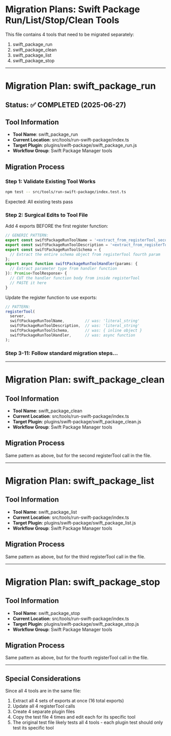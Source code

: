 # Migration Plans: Swift Package Run/List/Stop/Clean Tools

This file contains 4 tools that need to be migrated separately:
1. swift_package_run
2. swift_package_clean  
3. swift_package_list
4. swift_package_stop

---

# Migration Plan: swift_package_run

## Status: ✅ COMPLETED (2025-06-27)

## Tool Information
- **Tool Name**: swift_package_run
- **Current Location**: src/tools/run-swift-package/index.ts
- **Target Plugin**: plugins/swift-package/swift_package_run.js
- **Workflow Group**: Swift Package Manager tools

## Migration Process

### Step 1: Validate Existing Tool Works
```bash
npm test -- src/tools/run-swift-package/index.test.ts
```
Expected: All existing tests pass

### Step 2: Surgical Edits to Tool File

Add 4 exports BEFORE the first register function:

```typescript
// GENERIC PATTERN:
export const swiftPackageRunToolName = '<extract_from_registerTool_second_param>';
export const swiftPackageRunToolDescription = '<extract_from_registerTool_third_param>';
export const swiftPackageRunToolSchema = {
  // Extract the entire schema object from registerTool fourth param
};
export async function swiftPackageRunToolHandler(params: {
  // Extract parameter type from handler function
}): Promise<ToolResponse> {
  // CUT the handler function body from inside registerTool
  // PASTE it here
}
```

Update the register function to use exports:
```typescript
// PATTERN:
registerTool(
  server,
  swiftPackageRunToolName,         // was: 'literal_string'
  swiftPackageRunToolDescription,  // was: 'literal_string'
  swiftPackageRunToolSchema,       // was: { inline object }
  swiftPackageRunToolHandler,      // was: async function
);
```

### Step 3-11: Follow standard migration steps...

---

# Migration Plan: swift_package_clean

## Tool Information
- **Tool Name**: swift_package_clean
- **Current Location**: src/tools/run-swift-package/index.ts
- **Target Plugin**: plugins/swift-package/swift_package_clean.js
- **Workflow Group**: Swift Package Manager tools

## Migration Process

Same pattern as above, but for the second registerTool call in the file.

---

# Migration Plan: swift_package_list

## Tool Information
- **Tool Name**: swift_package_list
- **Current Location**: src/tools/run-swift-package/index.ts
- **Target Plugin**: plugins/swift-package/swift_package_list.js
- **Workflow Group**: Swift Package Manager tools

## Migration Process

Same pattern as above, but for the third registerTool call in the file.

---

# Migration Plan: swift_package_stop

## Tool Information
- **Tool Name**: swift_package_stop
- **Current Location**: src/tools/run-swift-package/index.ts
- **Target Plugin**: plugins/swift-package/swift_package_stop.js
- **Workflow Group**: Swift Package Manager tools

## Migration Process

Same pattern as above, but for the fourth registerTool call in the file.

---

## Special Considerations

Since all 4 tools are in the same file:
1. Extract all 4 sets of exports at once (16 total exports)
2. Update all 4 registerTool calls
3. Create 4 separate plugin files
4. Copy the test file 4 times and edit each for its specific tool
5. The original test file likely tests all 4 tools - each plugin test should only test its specific tool